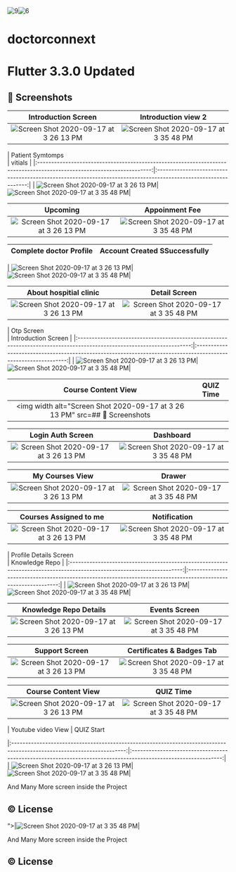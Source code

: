 ![9](https://github.com/Sweetyrawat-star/doctorconnext/assets/57385799/6754ab3a-6a9b-4fa8-b8dd-e7b75c23210c)![6](https://github.com/Sweetyrawat-star/doctorconnext/assets/57385799/5243d981-b7e6-4168-ab82-abebc4b493cb)
# doctorconnext
# Flutter 3.3.0 Updated
## 📱 Screenshots

|  Introduction Screen                                              |                                                   Introduction view 2                                  
|:----------------------------------------------------------------------------------------------------------------------:|:--------------------------------------------------------------------------------------------------------------:|
| <img width alt="Screen Shot 2020-09-17 at 3 26 13 PM" src="https://user-images.githubusercontent.com/30916033/214839667-33bcd5de-868a-4f69-b9ef-95d96dd2a861.png">|<img alt="Screen Shot 2020-09-17 at 3 35 48 PM" src="https://user-images.githubusercontent.com/30916033/214839986-17675e10-dbc7-453e-a085-b08479c6cc40.png">|



|  Patient Symtomps                                          
   |                                                   vitials                                      |
|:----------------------------------------------------------------------------------------------------------------------:|:--------------------------------------------------------------------------------------------------------------:|
| <img width alt="Screen Shot 2020-09-17 at 3 26 13 PM" src="https://github.com/Sweetyrawat-star/doctorconnext/assets/57385799/51074aac-7dbf-4886-a0a5-00f1c5196f9c.png">|<img alt="Screen Shot 2020-09-17 at 3 35 48 PM" src="https://github.com/Sweetyrawat-star/doctorconnext/assets/57385799/77913cca-d882-4654-b169-a9504e0b24a6.png">|


|  Upcoming                                       |                                                   Appoinment Fee                                  |
|:----------------------------------------------------------------------------------------------------------------------:|:--------------------------------------------------------------------------------------------------------------:|
| <img width alt="Screen Shot 2020-09-17 at 3 26 13 PM" src="https://github.com/Sweetyrawat-star/doctorconnext/assets/57385799/64efcf25-ba27-4e4e-9ff5-74586e7d166f">|<img alt="Screen Shot 2020-09-17 at 3 35 48 PM" src="https://github.com/Sweetyrawat-star/doctorconnext/assets/57385799/c1f1868f-0990-493f-9098-cf67630659b7.png">|


|  Complete doctor Profile                                       |                                                   Account Created SSuccessfully                                 |
|:----------------------------------------------------------------------------------------------------------------------:|:--------------------------------------------------------------------------------------------------------------:|


| <img width alt="Screen Shot 2020-09-17 at 3 26 13 PM" src="https://github.com/Sweetyrawat-star/doctorconnext/assets/57385799/e23c23aa-9b48-43cd-bff1-6d9c37a18f56.png">|<img alt="Screen Shot 2020-09-17 at 3 35 48 PM" src="https://github.com/Sweetyrawat-star/doctorconnext/assets/57385799/68100856-0731-4b9a-8b15-9740d0131533.png">|




|  About hospitial clinic                                       |                                                   Detail Screen                                  |
|:----------------------------------------------------------------------------------------------------------------------:|:--------------------------------------------------------------------------------------------------------------:|
| <img width alt="Screen Shot 2020-09-17 at 3 26 13 PM" src="https://github.com/Sweetyrawat-star/doctorconnext/assets/57385799/fa99d75e-0ff8-4e50-b8b4-ddccc0d7d7fa.png">|<img alt="Screen Shot 2020-09-17 at 3 35 48 PM" src="https://user-images.githubusercontent.com/30916033/214841011-18fd679c-6548-4db9-8826-f256db1f9e15.png">|




|  Otp  Screen                                      
    |                                                   Introduction Screen                        |
|:----------------------------------------------------------------------------------------------------------------------:|:--------------------------------------------------------------------------------------------------------------:|
| <img width alt="Screen Shot 2020-09-17 at 3 26 13 PM" src="https://github.com/Sweetyrawat-star/doctorconnext/assets/57385799/d9cb8b8f-33f7-4076-8581-3174d70dfca6.png">|<img alt="Screen Shot 2020-09-17 at 3 35 48 PM" src="https://github.com/Sweetyrawat-star/doctorconnext/assets/57385799/f047d39d-0ea1-4706-a16e-b1139f5e4a96.png">|


|  Course Content View                                         |                                                   QUIZ Time                                      |
|:----------------------------------------------------------------------------------------------------------------------:|:--------------------------------------------------------------------------------------------------------------:|
| <img width alt="Screen Shot 2020-09-17 at 3 26 13 PM" src=## 📱 Screenshots

|  Login Auth Screen                                              |                                                   Dashboard                                    |
|:----------------------------------------------------------------------------------------------------------------------:|:--------------------------------------------------------------------------------------------------------------:|
| <img width alt="Screen Shot 2020-09-17 at 3 26 13 PM" src="https://github.com/Sweetyrawat-star/doctorconnext/assets/57385799/2f99b61a-1ec6-4a14-8cb2-a8066cfbca0d.png">|<img alt="Screen Shot 2020-09-17 at 3 35 48 PM" src="https://github.com/Sweetyrawat-star/doctorconnext/assets/57385799/113405c7-4dc8-4b8b-ab5c-ccb7bdab1257.png">|



|  My Courses View                                              |                                                   Drawer                                      |
|:----------------------------------------------------------------------------------------------------------------------:|:--------------------------------------------------------------------------------------------------------------:|
| <img width alt="Screen Shot 2020-09-17 at 3 26 13 PM" src="https://github.com/Sweetyrawat-star/doctorconnext/assets/57385799/fc8ca301-1c3c-405b-b86b-1c27da074c23.png">|<img alt="Screen Shot 2020-09-17 at 3 35 48 PM" src="https://github.com/Sweetyrawat-star/doctorconnext/assets/57385799/c9ed5e2b-447b-4f46-b70b-def162646722.png">|



|  Courses Assigned to me                                         |                                                   Notification                                  |
|:----------------------------------------------------------------------------------------------------------------------:|:--------------------------------------------------------------------------------------------------------------:|
| <img width alt="Screen Shot 2020-09-17 at 3 26 13 PM" src="https://github.com/Sweetyrawat-star/doctorconnext/assets/57385799/6d5db0b4-5fd2-42c7-9e64-a1bda4c8c9b6.png">|<img alt="Screen Shot 2020-09-17 at 3 35 48 PM" src="https://github.com/Sweetyrawat-star/doctorconnext/assets/57385799/bd7e5117-0583-4dc4-a1ad-5c57fba1b3d0.png">|



|  Profile Details Screen                   
                    |                                                   Knowledge Repo                                 |
|:----------------------------------------------------------------------------------------------------------------------:|:--------------------------------------------------------------------------------------------------------------:|
| <img width alt="Screen Shot 2020-09-17 at 3 26 13 PM" src="https://user-images.githubusercontent.com/30916033/214840650-0ef733ab-7940-4339-a26c-b8616e4e5987.png">|<img alt="Screen Shot 2020-09-17 at 3 35 48 PM" src="https://user-images.githubusercontent.com/30916033/214840790-19a1d1e3-8eea-47e1-a3c9-7efb57e1a753.png">|




|  Knowledge Repo Details                                        |                                                   Events Screen                                  |
|:----------------------------------------------------------------------------------------------------------------------:|:--------------------------------------------------------------------------------------------------------------:|
| <img width alt="Screen Shot 2020-09-17 at 3 26 13 PM" src="https://github.com/Sweetyrawat-star/doctorconnext/assets/57385799/9705f008-99ab-4d44-bd6a-ebbbac1741a5.png">|<img alt="Screen Shot 2020-09-17 at 3 35 48 PM" src="https://github.com/Sweetyrawat-star/doctorconnext/assets/57385799/840a87d4-be67-402c-bd2f-097026d5223b.png">|




|  Support Screen                                            |                                                   Certificates & Badges Tab                          |
|:----------------------------------------------------------------------------------------------------------------------:|:--------------------------------------------------------------------------------------------------------------:|
| <img width alt="Screen Shot 2020-09-17 at 3 26 13 PM" src="https://github.com/Sweetyrawat-star/doctorconnext/assets/57385799/1c6d4c1a-8428-499a-a72f-c34276648ecc.png">|<img alt="Screen Shot 2020-09-17 at 3 35 48 PM" src="https://user-images.githubusercontent.com/30916033/214841253-17cb109e-2e33-453a-9e43-12e6b377f6bc.png">|


|  Course Content View                                         |                                                   QUIZ Time                                      |
|:----------------------------------------------------------------------------------------------------------------------:|:--------------------------------------------------------------------------------------------------------------:|
| <img width alt="Screen Shot 2020-09-17 at 3 26 13 PM" src="https://github.com/Sweetyrawat-star/doctorconnext/assets/57385799/52b5c2b2-1aa9-4ef7-807c-0c092cef02ab.png">|<img alt="Screen Shot 2020-09-17 at 3 35 48 PM" src="https://github.com/Sweetyrawat-star/doctorconnext/assets/57385799/4e20eca5-bbee-44d8-ad70-77c27301751c.png">|





|  Youtube video View                                         |                                                   QUIZ Start                                 

|:----------------------------------------------------------------------------------------------------------------------:|:--------------------------------------------------------------------------------------------------------------:|
| <img width alt="Screen Shot 2020-09-17 at 3 26 13 PM" src="https://github.com/Sweetyrawat-star/doctorconnext/assets/57385799/8a28a88d-447b-47aa-9081-2358c7d9c791.png">|<img alt="Screen Shot 2020-09-17 at 3 35 48 PM" src="https://github.com/Sweetyrawat-star/doctorconnext/assets/57385799/499aa421-2526-46e6-b54b-472809bc09f4.png">|





And Many More screen inside the Project

## © License 
">|<img alt="Screen Shot 2020-09-17 at 3 35 48 PM" src="https://user-images.githubusercontent.com/30916033/214841515-c8a69e54-6a4c-4385-8084-395e4c84c8f3.png">|

And Many More screen inside the Project

## © License 

